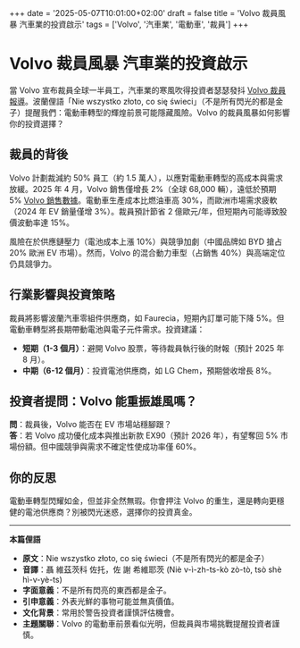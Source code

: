 +++
date = '2025-05-07T10:01:00+02:00'
draft = false
title = 'Volvo 裁員風暴 汽車業的投資啟示'
tags = ['Volvo', '汽車業', '電動車', '裁員']
+++

# Volvo 裁員風暴 汽車業的投資啟示

當 Volvo 宣布裁員全球一半員工，汽車業的寒風吹得投資者瑟瑟發抖 [Volvo 裁員報導](https://moto.pl/MotoPL/7,88389,31912433,zwolnia-az-polowe-wszystkich-zatrudnionych-pracownikow-szwedzka.html)。波蘭俚語「Nie wszystko złoto, co się świeci」（不是所有閃光的都是金子）提醒我們：電動車轉型的輝煌前景可能隱藏風險。Volvo 的裁員風暴如何影響你的投資選擇？

## 裁員的背後

Volvo 計劃裁減約 50% 員工（約 1.5 萬人），以應對電動車轉型的高成本與需求放緩。2025 年 4 月，Volvo 銷售僅增長 2%（全球 68,000 輛），遠低於預期 5% [Volvo 銷售數據](https://www.samar.pl/wiadomosci/volvo-sprzedaz-w-kwietniu-i-ceny-akcji-2025-rok-2025)。電動車生產成本比燃油車高 30%，而歐洲市場需求疲軟（2024 年 EV 銷量僅增 3%）。裁員預計節省 2 億歐元/年，但短期內可能導致股價波動率達 15%。

風險在於供應鏈壓力（電池成本上漲 10%）與競爭加劇（中國品牌如 BYD 搶占 20% 歐洲 EV 市場）。然而，Volvo 的混合動力車型（占銷售 40%）與高端定位仍具競爭力。

## 行業影響與投資策略

裁員將影響波蘭汽車零組件供應商，如 Faurecia，短期內訂單可能下降 5%。但電動車轉型將長期帶動電池與電子元件需求。投資建議：

- **短期（1-3 個月）**：避開 Volvo 股票，等待裁員執行後的財報（預計 2025 年 8 月）。
- **中期（6-12 個月）**：投資電池供應商，如 LG Chem，預期營收增長 8%。

## 投資者提問：Volvo 能重振雄風嗎？

**問**：裁員後，Volvo 能否在 EV 市場站穩腳跟？  
**答**：若 Volvo 成功優化成本與推出新款 EX90（預計 2026 年），有望奪回 5% 市場份額。但中國競爭與需求不確定性使成功率僅 60%。

## 你的反思

電動車轉型閃耀如金，但並非全然無瑕。你會押注 Volvo 的重生，還是轉向更穩健的電池供應商？別被閃光迷惑，選擇你的投資真金。

---

**本篇俚語**

- **原文**：Nie wszystko złoto, co się świeci（不是所有閃光的都是金子）  
- **音譯**：聶 維茲茨科 佐托，佐 謝 希維耶茨 (Niè v-ì-zh-ts-kò zò-tò, tsò shè hì-v-yè-ts)  
- **字面意義**：不是所有閃亮的東西都是金子。  
- **引申意義**：外表光鮮的事物可能並無真價值。  
- **文化背景**：常用於警告投資者謹慎評估機會。  
- **主題關聯**：Volvo 的電動車前景看似光明，但裁員與市場挑戰提醒投資者謹慎。